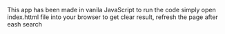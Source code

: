 This app has been made in vanila JavaScript
to run the code simply open index.httml file into your browser
to get clear result, refresh the page after eash search
